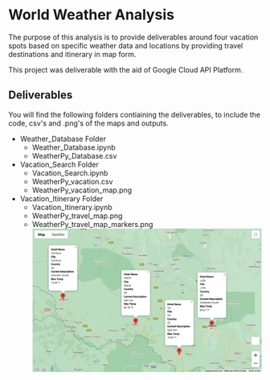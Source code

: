 # World Weather Analysis

The purpose of this analysis is to provide deliverables around four vacation spots based on specific weather data and locations by providing travel destinations and itinerary in map form. 

This project was deliverable with the aid of Google Cloud API Platform. 

## Deliverables

You will find the following folders contiaining the deliverables, to include the code, csv's and .png's of the maps and outputs. 

- Weather_Database Folder
  - Weather_Database.ipynb
  - WeatherPy_Database.csv
- Vacation_Search Folder
  - Vacation_Search.ipynb
  - WeatherPy_vacation.csv
  - WeatherPy_vacation_map.png
- Vacation_Itinerary Folder
  - Vacation_Itinerary.ipynb
  - WeatherPy_travel_map.png
  - WeatherPy_travel_map_markers.png
![WeatherPy_travel_map_markers](https://github.com/hastyjr/World_Weather_Analysis/blob/main/Vacation_Itinerary/WeatherPy_travel_map_markers.png)
